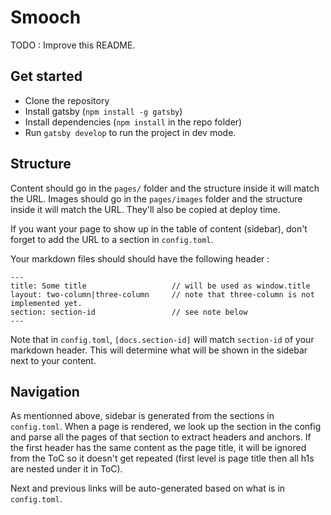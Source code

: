 # Smooch

TODO : Improve this README.

## Get started

- Clone the repository
- Install gatsby (`npm install -g gatsby`)
- Install dependencies (`npm install` in the repo folder)
- Run `gatsby develop` to run the project in dev mode.

## Structure

Content should go in the `pages/` folder and the structure inside it will match the URL.
Images should go in the `pages/images` folder and the structure inside it will match the URL. They'll also be copied at deploy time.

If you want your page to show up in the table of content (sidebar), don't forget to add the URL to a section in `config.toml`.

Your markdown files should should have the following header :

```
---
title: Some title                   // will be used as window.title
layout: two-column|three-column     // note that three-column is not implemented yet.
section: section-id                 // see note below
---
```


Note that in `config.toml`, `[docs.section-id]` will match `section-id` of your markdown header. This will determine what will be shown in the sidebar next to your content.

## Navigation
As mentionned above, sidebar is generated from the sections in `config.toml`. When a page is rendered, we look up the section in the config and parse all the pages of that section to extract headers and anchors. If the first header has the same content as the page title, it will be ignored from the ToC so it doesn't get repeated (first level is page title then all h1s are nested under it in ToC).

Next and previous links will be auto-generated based on what is in `config.toml`.
